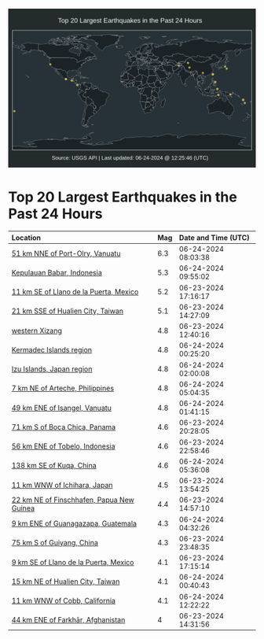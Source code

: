 ![Map](./map.png)

# Top 20 Largest Earthquakes in the Past 24 Hours

| Location | Mag | Date and Time (UTC) |
|:---|:---|:---|
| [51 km NNE of Port-Olry, Vanuatu](https://earthquake.usgs.gov/earthquakes/eventpage/us7000mu8s) | 6.3 | 06-24-2024 08:03:38 |
| [Kepulauan Babar, Indonesia](https://earthquake.usgs.gov/earthquakes/eventpage/us7000mua7) | 5.3 | 06-24-2024 09:55:02 |
| [11 km SE of Llano de la Puerta, Mexico](https://earthquake.usgs.gov/earthquakes/eventpage/us7000mu56) | 5.2 | 06-23-2024 17:16:17 |
| [21 km SSE of Hualien City, Taiwan](https://earthquake.usgs.gov/earthquakes/eventpage/us7000mu4k) | 5.1 | 06-23-2024 14:27:09 |
| [western Xizang](https://earthquake.usgs.gov/earthquakes/eventpage/us7000mu41) | 4.8 | 06-23-2024 12:40:16 |
| [Kermadec Islands region](https://earthquake.usgs.gov/earthquakes/eventpage/us7000mu6r) | 4.8 | 06-24-2024 00:25:20 |
| [Izu Islands, Japan region](https://earthquake.usgs.gov/earthquakes/eventpage/us7000mu7g) | 4.8 | 06-24-2024 02:00:08 |
| [7 km NE of Arteche, Philippines](https://earthquake.usgs.gov/earthquakes/eventpage/us7000mu87) | 4.8 | 06-24-2024 05:04:35 |
| [49 km ENE of Isangel, Vanuatu](https://earthquake.usgs.gov/earthquakes/eventpage/us7000mu79) | 4.8 | 06-24-2024 01:41:15 |
| [71 km S of Boca Chica, Panama](https://earthquake.usgs.gov/earthquakes/eventpage/us7000mu61) | 4.6 | 06-23-2024 20:28:05 |
| [56 km ENE of Tobelo, Indonesia](https://earthquake.usgs.gov/earthquakes/eventpage/us7000mu6g) | 4.6 | 06-23-2024 22:58:46 |
| [138 km SE of Kuqa, China](https://earthquake.usgs.gov/earthquakes/eventpage/us7000mu88) | 4.6 | 06-24-2024 05:36:08 |
| [11 km WNW of Ichihara, Japan](https://earthquake.usgs.gov/earthquakes/eventpage/us7000mu4d) | 4.5 | 06-23-2024 13:54:25 |
| [22 km NE of Finschhafen, Papua New Guinea](https://earthquake.usgs.gov/earthquakes/eventpage/us7000mu4p) | 4.4 | 06-23-2024 14:57:10 |
| [9 km ENE of Guanagazapa, Guatemala](https://earthquake.usgs.gov/earthquakes/eventpage/us7000mu7v) | 4.3 | 06-24-2024 04:32:26 |
| [75 km S of Guiyang, China](https://earthquake.usgs.gov/earthquakes/eventpage/us7000mu6p) | 4.3 | 06-23-2024 23:48:35 |
| [9 km SE of Llano de la Puerta, Mexico](https://earthquake.usgs.gov/earthquakes/eventpage/us7000mu58) | 4.1 | 06-23-2024 17:15:14 |
| [15 km NE of Hualien City, Taiwan](https://earthquake.usgs.gov/earthquakes/eventpage/us7000mu6t) | 4.1 | 06-24-2024 00:40:43 |
| [11 km WNW of Cobb, California](https://earthquake.usgs.gov/earthquakes/eventpage/ew1719231740) | 4.1 | 06-24-2024 12:22:22 |
| [44 km ENE of Farkhār, Afghanistan](https://earthquake.usgs.gov/earthquakes/eventpage/us7000mu4m) | 4 | 06-23-2024 14:31:56 |
